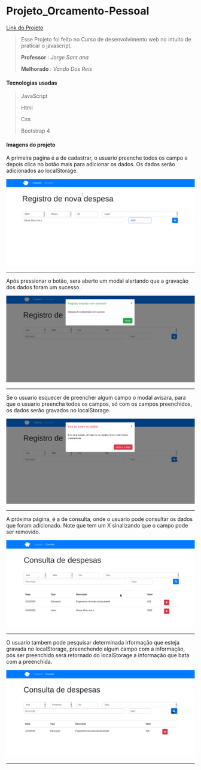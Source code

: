 # Projeto_Orcamento-Pessoal 
[Link do Projeto](https://hungry-wilson-8a5a0a.netlify.app/)
> Esse Projeto foi feito no Curso de desenvolvimento web no intuito de praticar o javascript.
>
>**Professor** : _Jorge Sant ana_
>
>**Melhorado** : _Vando Dos Reis_


#### Tecnologias usadas
> JavaScript
>
> Html
>
> Css
>
> Bootstrap 4




#### Imagens do projeto

A primeira pagina é a de cadastrar, o usuario preenche todos os campo e depois clica no botão mais para adicionar os dados. Os dados serão adicionados ao localStorage.  



![orcamento](imagens_orcamento/imagem1.png)

***

Após pressionar o botão, sera aberto um modal alertando que a gravação dos dados foram um sucesso.  



![orcamento](imagens_orcamento/imagem2.png)

***

Se o usuario esquecer de preencher algum campo o modal avisara, para que o usuario preencha todos os campos, só com os campos preenchidos, os dados serão gravados no localStorage.  



![orcamento](imagens_orcamento/imagem3.png)

***

A próxima página, é a de consulta, onde o usuario pode consultar os dados que foram adicionado. Note que tem um X sinalizando que o campo pode ser removido.  


![orcamento](imagens_orcamento/imagem4.png)

***

O usuario tambem pode pesquisar determinada irformação que esteja gravada no localStorage, preenchendo algum campo com a informação, pós ser preenchido será retornado do localStorage a informação que bata com a preenchida.  



![orcamento](imagens_orcamento/imagem5.png)


***
